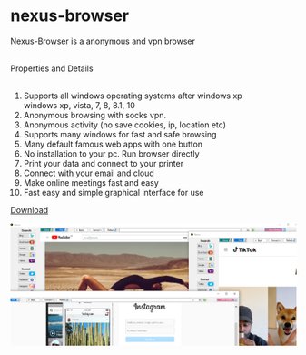 # nexus-browser
Nexus-Browser is a anonymous and vpn browser <br><br>

Properties and Details <br><br>
1) Supports all windows operating systems after windows xp <br> windows xp, vista, 7, 8, 8.1, 10 <br> 
2) Anonymous browsing with socks vpn. <br> 
3) Anonymous activity (no save cookies, ip, location etc) <br> 
4) Supports many windows for fast and safe browsing <br>
5) Many default famous web apps with one button <br>
6) No installation to your pc. Run browser directly <br>
7) Print your data and connect to your printer <br>
8) Connect with your email and cloud <br>
9) Make online meetings fast and easy <br>
10) Fast easy and simple graphical interface for use <br>
 
<a href="download/nexus.exe"> Download </a> <br/>

![nexus-browser](imgs/nexus-browser.png) <br/><br/> 
